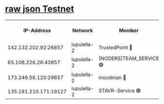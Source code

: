 [raw json Testnet](https://rpc-check.jaclalt.stavr.tech/jaclalt/rpc-jaclalt-result.json)
=

<table><tr><th>IP-Address</th><th>Network</th><th>Moniker</th><th>Latest Block Height</th><th>Earliest Block Height</th><th>Catching Up</th><th>Tx Index</th><th>Voting Power</th><th>Scan Time</th></tr><tr><td>142.132.202.92:26857</td><td>lupulella-2</td><td>TrustedPoint 🔴</td><td>7250851</td><td>6282001</td><td>False</td><td>off</td><td>400065</td><td>2024-03-24T07:32:04.835884744UTC</td></tr><tr><td>65.108.226.26:43657</td><td>lupulella-2</td><td>[NODERS]TEAM_SERVICE 🟢</td><td>7250851</td><td>6282001</td><td>False</td><td>on</td><td>0</td><td>2024-03-24T07:32:05.177875062UTC</td></tr><tr><td>173.249.56.120:29657</td><td>lupulella-2</td><td>moodman 🔴</td><td>7250850</td><td>7150850</td><td>False</td><td>off</td><td>1075134</td><td>2024-03-24T07:32:04.567474604UTC</td></tr><tr><td>135.181.210.171:19127</td><td>lupulella-2</td><td>STAVR-Service 🟢</td><td>7250849</td><td>7250001</td><td>False</td><td>on</td><td>0</td><td>2024-03-24T07:31:55.990469770UTC</td></tr></table>
